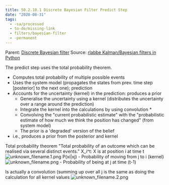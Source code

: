 ```yaml
---
title: 50.2.10.1 Discrete Bayesian Filter Predict Step
date: "2020-08-31"
tags:
  - -sa/processed
  - to-do/missing-link
  - filters/bayesian-filter
  - -permanent
---
```


Parent: [Discrete Bayesian filter](discrete-bayesian-filter.md)
Source: [rlabbe Kalman/Bayesian filters in Python](rlabbe-kalman_bayesian-filters-in-python.md)

The predict step uses the total probability theorem.

*   Computes total probability of multiple possible events
*   Uses the system model (propagates the states from prev. time step \[posterior\] to the next one); prediction
*   Accounts for the uncertainty (kernel) in the prediction: produces a prior
    *   Generalise the uncertainty using a kernel (distributes the uncertainty over a range around the prediction)
    *   Integrate the kernel into the calculations by using convolution \*
    *   Convolving the "current probabilistic estimate" with the "probabilistic estimate of how much we think the position has changed" (from system model)
    *   The prior is a 'degraded' version of the belief
*   i.e., produces a prior from the posterior and kernel

Total probability theorem
"Total probability of an outcome which can be realised via several distinct events."
X\_i^t: X is at position i at time t
![unknown_filename.1.png](./_resources/50.2.10.1_Discrete_Bayesian_Filter_Predict_Step.resources/unknown_filename.1.png)
P(xi|xj) - Probability of moving from j to i (kernel)
![unknown_filename.png](./_resources/50.2.10.1_Discrete_Bayesian_Filter_Predict_Step.resources/unknown_filename.png) - Probability of being at j at time (t-1)

Is actually a convolution (summing up over all j is the same as doing the calculation for all kernel values
![unknown_filename.2.png](./_resources/50.2.10.1_Discrete_Bayesian_Filter_Predict_Step.resources/unknown_filename.2.png)

